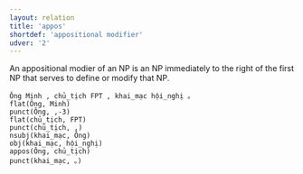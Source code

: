```yaml
---
layout: relation
title: 'appos'
shortdef: 'appositional modifier'
udver: '2'
---
```


An appositional modier of an NP is an NP immediately to the right of the first NP that serves to
define or modify that NP.

~~~ sdparse
Ông Minh , chủ_tịch FPT , khai_mạc hội_nghị 。
flat(Ông, Minh)
punct(Ông, ,-3)
flat(chủ_tịch, FPT)
punct(chủ_tịch, ,)
nsubj(khai_mạc, Ông)
obj(khai_mạc, hội_nghị)
appos(Ông, chủ_tịch)
punct(khai_mạc, 。)
~~~

<!-- Interlanguage links updated Čt lis 12 09:43:13 CET 2020 -->
